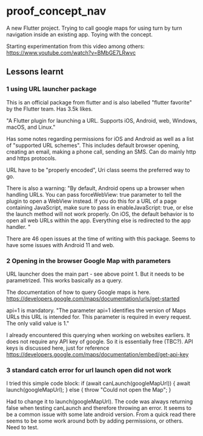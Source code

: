 # proof_concept_nav

A new Flutter project. Trying to call google maps for using turn by turn navigation inside an existing app. Toying with the concept. 

Starting experimentation from this video among others:
https://www.youtube.com/watch?v=BMbGE7LRwvc


## Lessons learnt
### 1 using URL launcher package
This is an official package from flutter and is also labelled "flutter favorite" by the Flutter team. Has 3.5k likes. 

"A Flutter plugin for launching a URL. Supports iOS, Android, web, Windows, macOS, and Linux."

Has some notes regarding permissions for iOS and Android as well as a list of "supported URL schemes". This includes default browser opening, creating an email, making a phone call, sending an SMS. Can do mainly http and https protocols.

URL have to be "properly encoded", Uri class seems the preferred way to go.

There is also a warning: 
"By default, Android opens up a browser when handling URLs. You can pass forceWebView: true parameter to tell the plugin to open a WebView instead. If you do this for a URL of a page containing JavaScript, make sure to pass in enableJavaScript: true, or else the launch method will not work properly. On iOS, the default behavior is to open all web URLs within the app. Everything else is redirected to the app handler.
"

There are 46 open issues at the time of writing with this package. Seems to have some issues with Android 11 and web.

### 2 Opening in the browser Google Map with parameters
URL launcher does the main part - see above point 1. But it needs to be parametrized. This works basically as a query. 

The documentation of how to query Google maps is here. 
https://developers.google.com/maps/documentation/urls/get-started

api=1 is mandatory. "The parameter api=1 identifies the version of Maps URLs this URL is intended for. This parameter is required in every request. The only valid value is 1."

I already encountered this querying when working on websites earliers. It does not require any API key of google. So it is essentially free (TBC?). API keys is discussed here, just for reference https://developers.google.com/maps/documentation/embed/get-api-key

### 3 standard catch error for url launch open did not work
I tried this simple code block:
    if (await canLaunch(googleMapUrl)) {
      await launch(googleMapUrl);
    } else {
      throw "Could not open the Map";
    }

Had to change it to launch(googleMapUrl). 
The code was always returning false when testing canLaunch and therefore throwing an error. It seems to be a common issue with some late android version. From a quick read there seems to be some work around both by adding permissions, or others. Need to test. 
